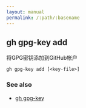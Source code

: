 ```yaml
---
layout: manual
permalink: /:path/:basename
---
```


## gh gpg-key add

将GPG密钥添加到GitHub帐户

```
gh gpg-key add [<key-file>]
```

### See also

-   [gh gpg-key](./gh_gpg-key)
